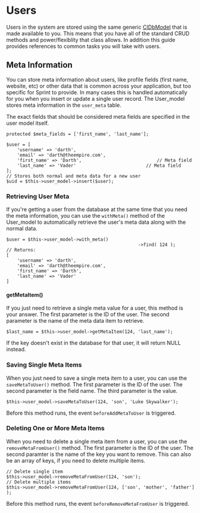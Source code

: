 # Users
Users in the system are stored using the same generic [CIDbModel](general/models) that is made available to you. This means that you have all of the standard CRUD methods and power/flexiblity that class allows. In addition this guide provides references to common tasks you will take with users. 

## Meta Information
You can store meta information about users, like profile fields (first name, website, etc) or other data that is common across your application, but too specific for Sprint to provide.  In many cases this is handled automatically for you when you insert or update a single user record. The User_model stores meta information in the `user_meta` table. 

The exact fields that should be considered meta fields are specified in the user model itself. 

	protected $meta_fields = ['first_name', 'last_name'];

	$user = [
		'username' => 'darth',
		'email' => 'darth@theempire.com',
		'first_name' => 'Darth',							// Meta field
		'last_name' => 'Vader'							// Meta field
	];
	// Stores both normal and meta data for a new user
	$uid = $this->user_model->insert($user);

### Retrieving User Meta
If you're getting a user from the database at the same time that you need the meta information, you can use the `withMeta()` method of the User_model to automatically retrieve the user's meta data along with the normal data. 

	$user = $this->user_model->with_meta()
                                                     ->find( 124 );
	// Returns: 
	[
		'username' => 'darth',
		'email' => 'darth@theempire.com',
		'first_name' => 'Darth',
		'last_name' => 'Vader'	
	]

#### getMetaItem()
If you just need to retrieve a single meta value for a user, this method is your answer. The first parameter is the ID of the user. The second parameter is the name of the meta data item to retrieve. 

	$last_name = $this->user_model->getMetaItem(124, 'last_name');

If the key doesn't exist in the database for that user, it will return NULL instead.

### Saving Single Meta Items
When you just need to save a single meta item to a user, you can use the `saveMetaToUser()` method. The first parameter is the ID of the user. The second parameter is the field name. The third parameter is the value.

	$this->user_model->saveMetaToUser(124, 'son', 'Luke Skywalker');

Before this method runs, the event `beforeAddMetaToUser` is triggered.

### Deleting One or More Meta Items
When you need to delete a single meta item from a user, you can use the `removeMetaFromUser()` method. The first parameter is the ID of the user. The second paramter is the name of the key you want to remove. This can also be an array of keys, if you need to delete multiple items.

	// Delete single item
	$this->user_model->removeMetaFromUser(124, 'son');
	// Delete multiple items
	$this->user_model->removeMetaFromUser(124, ['son', 'mother', 'father'] );

Before this method runs, the event `beforeRemoveMetaFromUser` is triggered.